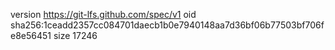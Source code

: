 version https://git-lfs.github.com/spec/v1
oid sha256:1ceadd2357cc084701daecb1b0e7940148aa7d36bf06b77503bf706fe8e56451
size 17246
